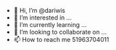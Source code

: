 - 👋 Hi, I’m @dariwis
- 👀 I’m interested in ...
- 🌱 I’m currently learning ...
- 💞️ I’m looking to collaborate on ...
- 📫 How to reach me  51963704011

<!---
dariwis/dariwis is a ✨ special ✨ repository because its `README.md` (this file) appears on your GitHub profile.
You can click the Preview link to take a look at your changes.
--->
